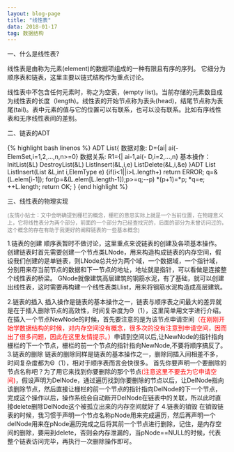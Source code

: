 ```yaml
---
layout: blog-page
title: "线性表"
data: 2018-01-17
tag: 数据结构
---
```

<p class="h1">一、什么是线性表?</p>
<p>
线性表是由称为元素(element)的数据项组成的一种有限且有序的序列。
它细分为顺序表和链表，这里主要以链式结构作为重点讨论。

线性表中不包含任何元素时，称之为空表，(empty list)。当前存储的元素数目成为线性表的长度（length)。线性表的开始节点称为表头(head)，结尾节点称为表尾(tail)。表中元素的值与它的位置可以有联系，也可以没有联系。比如有序线性表和无序线性表间的差别。</p>

<p class="h1">二、链表的ADT</p>
{% highlight bash linenos %}
ADT List{
数据对象: D={ai| ai(-ElemSet,i=1,2,...,n,n>=0}
数据关系: R1={<ai-1,ai>| ai-1,ai(- D,i=2,...,n}
基本操作：
	InitList(&L)
	DestroyList(&L)
	ListInsert(&L,i,e)
	ListDelete(&L,i,&e)
	}ADT List
	ListInsert(List &L,int i,ElemType e)
	{if(i<1||i>L.length+) return ERROR;
	q=&(L.elem[i-1]);
	for(p=&(L.elem[L.length-1]);p>=q;--p) *(p+1)=*p;
	*q=e;
	++L.length;
	return OK;
}
{end highlight %}

<p class="h1">三、线性表的物理实现</p>
<p>
<p style="color:grey;font-size:12px">(友情小贴士：文中会明确提到栅栏的概念，栅栏的意思实际上就是一个当前位置，在物理意义上，它将线性表分为两个部分，前面的一个部分为已经查找完的，后面的部分为未曾访问过的，这个概念的存在有助于我更好的阐释链表的一些基本概念)</p>
1.链表的创建
  顺序表暂时不做讨论，这里重点来说链表的创建及各项基本操作。
  创建链表时首先需要创建一个节点类LNode，用来构造构成链表的内存空间，假设我们创建的是单链表，则LNode总共分为两个域，一个数据域，一个指针域，分别用来存当前节点的数据和下一节点的地址，地址就是指针，可以看做是连接整个线性表的桥梁。
  GNode就像建筑高层建筑的钢筋水泥，有了基础，就可以创建出线性表，这时需要再构建一个线性表类Llist，用来将钢筋水泥构造成高层建筑。

2.链表的插入
  插入操作是链表的基本操作之一，链表与顺序表之间最大的差异就是在于插入删除节点的高效性，时间复杂度为Θ（1），这里简单用文字进行介绍。
  在插入一个节点NewNode的时候，首先要注意的是为该节点申请空间<span style="color:red">（在刚刚开始学数据结构的时候，对内存空间没有概念，很多次的没有注意到申请空间，因而出了很多问题，因此在这里友情提示。）</span>申请到空间以后,让NewNode的指针指向栅栏的下一个节点，栅栏的前一个节点的指针指向NewNode,不要将顺序搞反了。
3.链表的删除
  链表的删除同样是链表的基本操作之一，删除同插入间相差不多，时间复杂度都为Θ（1），相对于顺序表而言会快很多。
  首先你要声明一个要删除的节点名称吧？为了用它来找到你要删除的那个节点<span style="color:red">(注意这里不要去为它申请空间)</span>，假设声明为DelNode，通过遍历找到你要删除的节点以后，让DelNode指向该删除节点，然后直接让栅栏的前一个节点的指针指向DelNode的下一个节点，完成这个操作以后，操作系统会自动断开DelNode在链表中的关联，所以此时直接delete删除DelNode这个被孤立出来的内存空间就好了
4.链表的销毁
  在销毁链表的时候，我习惯于声明一个节点名称pNode用来完成遍历，然后再声明一个delNode用来在pNode遍历完成之后将其前一个节点进行删除，记住，是内存空间的删除，要用到delete，否则会内存泄漏的，当pNode==NULL的时候，代表整个链表访问完毕，再执行一次删除操作即可。
  